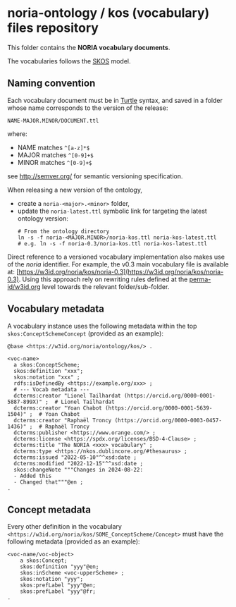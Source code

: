 # noria-ontology / kos (vocabulary) files repository

This folder contains the **NORIA vocabulary documents**.

The vocabularies follows the [SKOS](https://www.w3.org/TR/skos-reference/) model.

## Naming convention

Each vocabulary document must be in [Turtle](https://www.w3.org/TR/turtle/) syntax, and saved in a folder whose name corresponds to the version of the release:

```
NAME-MAJOR.MINOR/DOCUMENT.ttl
```

where:

- NAME matches `^[a-z]*$`
- MAJOR matches `^[0-9]+$`
- MINOR matches `^[0-9]+$`

see http://semver.org/ for semantic versioning specification.

When releasing a new version of the ontology,

* create a `noria-<major>.<minor>` folder,
* update the `noria-latest.ttl` symbolic link for targeting the latest ontology version:
  ```shell
  # From the ontology directory
  ln -s -f noria-<MAJOR.MINOR>/noria-kos.ttl noria-kos-latest.ttl
  # e.g. ln -s -f noria-0.3/noria-kos.ttl noria-kos-latest.ttl
  ```

Direct reference to a versioned vocabulary implementation also makes use of the *noria* identifier.
For example, the v0.3 main vocabulary file is available at: [https://w3id.org/noria/kos/noria-0.3](https://w3id.org/noria/kos/noria-0.3).
Using this approach rely on rewriting rules defined at the [perma-id/w3id.org](https://github.com/perma-id/w3id.org) level towards the relevant folder/sub-folder.

## Vocabulary metadata

A vocabulary instance uses the following metadata within the top `skos:ConceptSchemeConcept` (provided as an example):

```turtle
@base <https://w3id.org/noria/ontology/kos/> .

<voc-name>
  a skos:ConceptScheme;
  skos:definition "xxx";
  skos:notation "xxx" ;
  rdfs:isDefinedBy <https://example.org/xxx> ;
  # --- Vocab metadata ---
  dcterms:creator "Lionel Tailhardat (https://orcid.org/0000-0001-5887-899X)" ;  # Lionel Tailhardat
  dcterms:creator "Yoan Chabot (https://orcid.org/0000-0001-5639-1504)" ;  # Yoan Chabot
  dcterms:creator "Raphaël Troncy (https://orcid.org/0000-0003-0457-1436)" ;  # Raphaël Troncy
  dcterms:publisher <https://www.orange.com/> ;
  dcterms:license <https://spdx.org/licenses/BSD-4-Clause> ;
  dcterms:title "The NORIA <xxx> vocabulary" ;
  dcterms:type <https://nkos.dublincore.org/#thesaurus> ;
  dcterms:issued "2022-05-10"^^xsd:date ;
  dcterms:modified "2022-12-15"^^xsd:date ;
  skos:changeNote """Changes in 2024-08-22:
  - Added this
  - Changed that"""@en ;
.
```

## Concept metadata

Every other definition in the vocabulary `<https://w3id.org/noria/kos/SOME_ConceptScheme/Concept>` must have the following metadata (provided as an example):

```turtle
<voc-name/voc-object>
    a skos:Concept;
    skos:definition "yyy"@en;
    skos:inScheme <voc-upperScheme> ;
    skos:notation "yyy";
    skos:prefLabel "yyy"@en;
    skos:prefLabel "yyy"@fr;
.
```